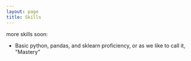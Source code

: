```yaml
---
layout: page
title: Skills
---
```

more skills soon:
- Basic python, pandas, and sklearn proficiency, or as we like to call it, "Mastery"
